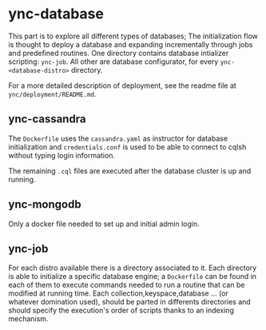# ync-database

This part is to explore all different types of databases; The initialization flow is thought to deploy a database and expanding incrementally through jobs and predefined routines. One directory contains database intializer scripting: `ync-job`. All other are database configurator, for every `ync-<database-distro>` directory.

For a more detailed description of deployment, see the readme file at `ync/deployment/README.md`.

## ync-cassandra

The `Dockerfile` uses the `cassandra.yaml` as instructor for database initialization and `credentials.conf` is used to be able to connect to cqlsh without typing login information.

The remaining `.cql` files are executed after the database cluster is up and running.

## ync-mongodb

Only a docker file needed to set up and initial admin login.

## ync-job

For each distro available there is a directory associated to it. Each directory is able to initialize a specific database engine; a `Dockerfile` can be found in each of them to execute commands needed to run a routine that can be modified at running time. Each collection,keyspace,database ... (or whatever domination used), should be parted in differents directories and should specify the execution's order of scripts thanks to an indexing mechanism.
